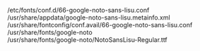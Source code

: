 /etc/fonts/conf.d/66-google-noto-sans-lisu.conf  
/usr/share/appdata/google-noto-sans-lisu.metainfo.xml  
/usr/share/fontconfig/conf.avail/66-google-noto-sans-lisu.conf  
/usr/share/fonts/google-noto  
/usr/share/fonts/google-noto/NotoSansLisu-Regular.ttf  
